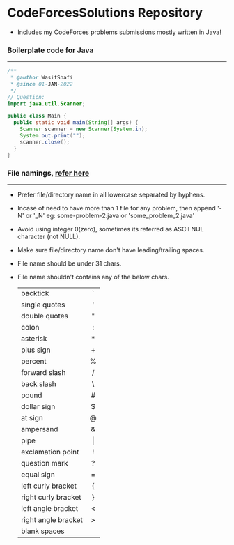 # CodeForcesSolutions Repository

- Includes my CodeForces problems submissions mostly written in Java!

### Boilerplate code for Java

---

```java
/**
 * @author WasitShafi
 * @since 01-JAN-2022
 */
// Question:
import java.util.Scanner;

public class Main {
  public static void main(String[] args) {
    Scanner scanner = new Scanner(System.in);
    System.out.print("");
    scanner.close();
  }
}
```

### File namings, [refer here](https://learn.microsoft.com/en-gb/windows/win32/fileio/naming-a-file)

---

- Prefer file/directory name in all lowercase separated by hyphens.
- Incase of need to have more than 1 file for any problem, then append '-N' or '_N' eg: some-problem-2.java or 'some_problem_2.java'
- Avoid using integer 0(zero), sometimes its referred as ASCII NUL character (not NULL).
- Make sure file/directory name don't have leading/trailing spaces.
- File name should be under 31 chars.
- File name shouldn't contains any of the below chars.

  |                     |     |
  | ------------------- | :-: |
  | backtick            |  `  |
  | single quotes       |  '  |
  | double quotes       |  "  |
  | colon               |  :  |
  | asterisk            | \*  |
  | plus sign           |  +  |
  | percent             |  %  |
  | forward slash       |  /  |
  | back slash          | \   |
  | pound               | \#  |
  | dollar sign         |  $  |
  | at sign             |  @  |
  | ampersand           |  &  |
  | pipe                | \|  |
  | exclamation point   |  !  |
  | question mark       |  ?  |
  | equal sign          |  =  |
  | left curly bracket  |  {  |
  | right curly bracket |  }  |
  | left angle bracket  |  <  |
  | right angle bracket |  >  |
  | blank spaces        |     |
